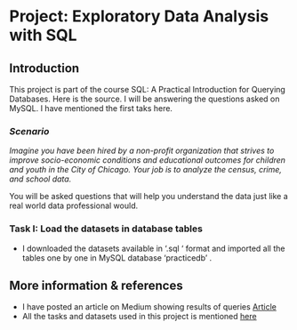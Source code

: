 # Project: Exploratory Data Analysis with SQL
## Introduction
This project is part of the course SQL: A Practical Introduction for Querying Databases. Here is the source. I will be answering the questions asked on MySQL. I have mentioned the first taks here.
### *Scenario*
 *Imagine you have been hired by a non-profit organization that strives to improve socio-economic conditions and educational outcomes for children and youth in the City of Chicago. Your job is to analyze the census, crime, and school data.*

You will be asked questions that will help you understand the data just like a real world data professional would. 
### Task I: Load the datasets in database tables
* I downloaded the datasets available in ‘.sql ‘ format and imported all the tables one by one in MySQL database ‘practicedb’ .

## More information & references
* I have posted an article on Medium showing results of queries [Article](https://medium.com/@bltizr9/final-project-exploratory-data-analysis-with-sql-c356d993a87e)
* All the tasks and datasets used in this project is mentioned [here](https://author-ide.skills.network/render?token=eyJhbGciOiJIUzI1NiIsInR5cCI6IkpXVCJ9.eyJtZF9pbnN0cnVjdGlvbnNfdXJsIjoiaHR0cHM6Ly9jZi1jb3Vyc2VzLWRhdGEuczMudXMuY2xvdWQtb2JqZWN0LXN0b3JhZ2UuYXBwZG9tYWluLmNsb3VkL0lCTURldmVsb3BlclNraWxsc05ldHdvcmstREIwMjAxRU4tU2tpbGxzTmV0d29yay9sYWJzL015U1FML3dlZWs1L0ZpbmFscGVlcmdyYWRlZF9xdWVzdGlvbnMubWQiLCJ0b29sX3R5cGUiOiJ0aGVpYSIsImFkbWluIjpmYWxzZSwiaWF0IjoxNjcyNzQ4NzExfQ.yupuzCRbl6MI6NwPUYnTDvUAC8MQ7JvBik9JAnB3sd4)
